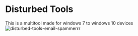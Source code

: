 # Disturbed Tools
 This is a multitool made for windows 7 to windows 10 devices
![disturbed-tools-email-spammerrr](https://user-images.githubusercontent.com/68452252/109438987-23869080-79f2-11eb-8253-b58d3b1058d8.png)
